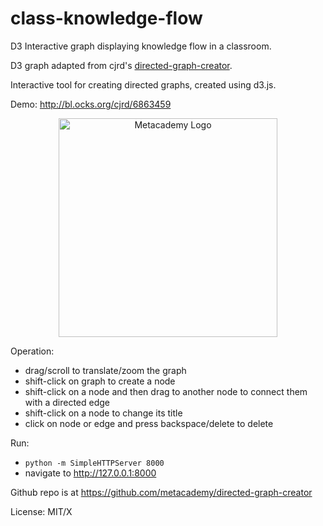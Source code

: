# class-knowledge-flow
D3 Interactive graph displaying knowledge flow in a classroom.

D3 graph adapted from cjrd's [directed-graph-creator](https://github.com/cjrd/directed-graph-creator).


Interactive tool for creating directed graphs, created using d3.js.

Demo: http://bl.ocks.org/cjrd/6863459

<p align="center">
<img src="http://obphio.us/media/images/digraph-creator.png" alt="Metacademy Logo" height="350px"/>
</p>

Operation:

* drag/scroll to translate/zoom the graph
* shift-click on graph to create a node
* shift-click on a node and then drag to another node to connect them with a directed edge
* shift-click on a node to change its title
* click on node or edge and press backspace/delete to delete

Run:

* `python -m SimpleHTTPServer 8000`
* navigate to http://127.0.0.1:8000

Github repo is at https://github.com/metacademy/directed-graph-creator

License: MIT/X